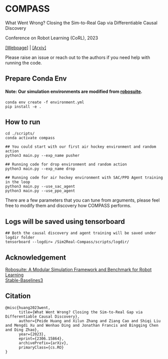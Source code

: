 # COMPASS
What Went Wrong? Closing the Sim-to-Real Gap via Differentiable Causal Discovery

Conference on Robot Learning (CoRL), 2023

[[Webpage]](https://sites.google.com/view/sim2real-compass) | [[Arxiv]](https://arxiv.org/abs/2306.15864)

Please raise an issue or reach out to the authors if you need help with running the code.

## Prepare Conda Env
#### Note: Our simulation environments are modified from [robosuite](https://github.com/ARISE-Initiative/robosuite).
```Shell
conda env create -f environment.yml
pip install -e .
```

## How to run
```Shell
cd ./scripts/
conda activate compass

## You could start with our first air hockey environment and random action
python3 main.py --exp_name pusher

## Running code for drop environment and random action
python3 main.py --exp_name drop

## Running code for air hockey environment with SAC/PPO Agent training in the loop
python3 main.py --use_sac_agent 
python3 main.py --use_ppo_agent
```
There are a few parameters that you can tune from arguments, please feel free to modify them and discovery how COMPASS performs.

## Logs will be saved using tensorboard
```Shell
## Both the causal discovery and agent training will be saved under logdir folder
tensorboard --logdir= /Sim2Real-Compass/scripts/logdir/
```
## Acknowledgement 
[Robosuite: A Modular Simulation Framework and Benchmark for Robot Learning](https://robosuite.ai/) <br>
[Stable-Baselines3](https://github.com/DLR-RM/stable-baselines3)

## Citation
```
@misc{huang2023went,
      title={What Went Wrong? Closing the Sim-to-Real Gap via Differentiable Causal Discovery}, 
      author={Peide Huang and Xilun Zhang and Ziang Cao and Shiqi Liu and Mengdi Xu and Wenhao Ding and Jonathan Francis and Bingqing Chen and Ding Zhao},
      year={2023},
      eprint={2306.15864},
      archivePrefix={arXiv},
      primaryClass={cs.RO}
}
```
